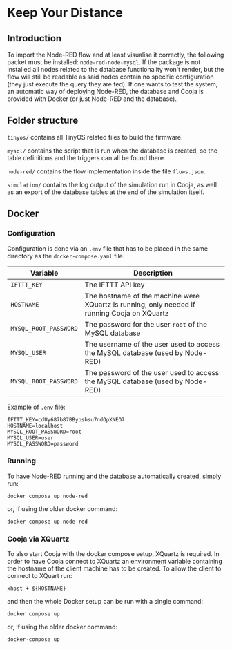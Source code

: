 # Keep Your Distance

## Introduction

To import the Node-RED flow and at least visualise it correctly, the following packet
must be installed: `node-red-node-mysql`. If the package is not installed all nodes related
to the database functionality won't render, but the flow will still be readable as said
nodes contain no specific configuration (they just execute the query they are fed). If
one wants to test the system, an automatic way of deploying Node-RED, the database and Cooja is provided
with Docker (or just Node-RED and the database).

## Folder structure

`tinyos/` contains all TinyOS related files to build the firmware.

`mysql/` contains the script that is run when the database is created, so the table definitions and the 
triggers can all be found there.

`node-red/` contains the flow implementation inside the file `flows.json`.

``simulation/`` contains the log output of the simulation run in Cooja, as well as an export of the
database tables at the end of the simulation itself. 

## Docker

### Configuration

Configuration is done via an `.env` file that has to be placed in the same directory as the `docker-compose.yaml` file.

| Variable | Description |
|----------|-------------|
| `IFTTT_KEY` | The IFTTT API key |
| `HOSTNAME` | The hostname of the machine were XQuartz is running, only needed if running Cooja on XQuartz |
| `MYSQL_ROOT_PASSWORD` | The password for the user `root` of the MySQL database |
| `MYSQL_USER` | The username of the user used to access the MySQL database (used by Node-RED) |
| `MYSQL_ROOT_PASSWORD` | The password of the user used to access the MySQL database (used by Node-RED)  |

Example of `.env` file:

```
IFTTT_KEY=cdUy687b87BBybsbsu7ndOpXNEO7
HOSTNAME=localhost
MYSQL_ROOT_PASSWORD=root
MYSQL_USER=user
MYSQL_PASSWORD=password
```

### Running

To have Node-RED running and the database automatically created, simply run:

```
docker compose up node-red
```

or, if using the older docker command:

```
docker-compose up node-red
```

### Cooja via XQuartz

To also start Cooja with the docker compose setup, XQuartz is required. In order to have Cooja connect
to XQuartz an environment variable containing the hostname of the client machine has to be created. To
allow the client to connect to XQuart run:

```
xhost + ${HOSTNAME}
```

and then the whole Docker setup can be run with a single command:

```
docker compose up
```

or, if using the older docker command:

```
docker-compose up
```